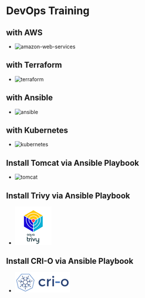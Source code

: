 # DevOps Training
## with AWS
- <img width="48" height="48" src="https://img.icons8.com/color/48/amazon-web-services.png" alt="amazon-web-services"/>

## with Terraform
- <img width="48" height="48" src="https://img.icons8.com/color/48/terraform.png" alt="terraform"/>

## with Ansible 
- <img width="48" height="48" src="https://img.icons8.com/color/48/ansible.png" alt="ansible"/>

## with Kubernetes
- <img width="48" height="48" src="https://img.icons8.com/color/48/kubernetes.png" alt="kubernetes"/>

## Install Tomcat via Ansible Playbook
- <img width="48" height="48" src="https://img.icons8.com/color/48/tomcat.png" alt="tomcat"/>

## Install Trivy via Ansible Playbook
- ![](https://github.com/sabean365/picturesOfMeOrNot/blob/main/GitHub/trivy-logo.png)

## Install CRI-O via Ansible Playbook
- ![](https://github.com/sabean365/picturesOfMeOrNot/blob/main/GitHub/crio-logo.png)
